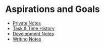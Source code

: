 # Aspirations and Goals


* [Private Notes](../Index)
* [Task & Time History](../history)
* [Development Notes](../devplan/Index)
* [Writing Notes](../writing/Index)

